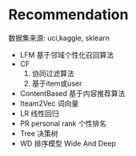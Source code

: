 #  Recommendation 
  数据集来源:  uci,kaggle, sklearn
- LFM      基于邻域个性化召回算法
- CF      
     1) 协同过滤算法   
     2) 基于item或user
- ContentBased  基于内容推荐算法
- Iteam2Vec     词向量
- LR            线性回归
- PR personal rank  个性排名
- Tree  决策树
- WD    排序模型    Wide And Deep
